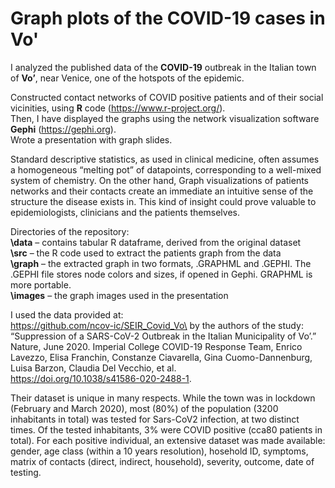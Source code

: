 
# Graph plots of the COVID-19 cases in Vo'

I analyzed the published data of the **COVID-19** outbreak in the Italian town of **Vo’**, near Venice, one of the hotspots of the epidemic.

Constructed contact networks of COVID positive patients and of their social vicinities, using **R** code (https://www.r-project.org/).<br/>
Then, I have displayed the graphs using the network visualization software **Gephi** (https://gephi.org).<br/>
Wrote a presentation with graph slides.<br/>

Standard descriptive statistics, as used in clinical medicine, often assumes a homogeneous “melting pot” of datapoints, corresponding to a well-mixed system of chemistry. On the other hand, Graph visualizations of patients networks and their contacts create an immediate an intuitive sense of the structure the disease exists in. This kind of insight could prove valuable to epidemiologists, clinicians and the patients themselves.

Directories of the repository:\
**\data** – contains tabular R dataframe, derived from the original dataset\
**\src** – the R code used to extract the patients graph from the data\
**\graph** – the extracted graph in two formats, .GRAPHML and .GEPHI. The .GEPHI file stores node colors and sizes, if opened in Gephi. GRAPHML is more portable.\
**\images** – the graph images used in the presentation

I used the data provided at:\
https://github.com/ncov-ic/SEIR_Covid_Vo\
by the authors of the study: \
 “Suppression of a SARS-CoV-2 Outbreak in the Italian Municipality of Vo’.” Nature, June 2020. Imperial College COVID-19 Response Team, Enrico Lavezzo, Elisa Franchin, Constanze Ciavarella, Gina Cuomo-Dannenburg, Luisa Barzon, Claudia Del Vecchio, et al.  \
https://doi.org/10.1038/s41586-020-2488-1.

Their dataset is unique in many respects. While the town was in lockdown (February and March 2020), most (80%) of the population  (3200 inhabitants in total) was tested for Sars-CoV2 infection, at two distinct times. Of the tested inhabitants, 3% were COVID positive (cca80 patients in total). For each positive individual, an extensive dataset was made available: gender, age class (within a 10 years resolution), hosehold ID, symptoms, matrix of contacts (direct, indirect, household), severity, outcome, date of testing.
